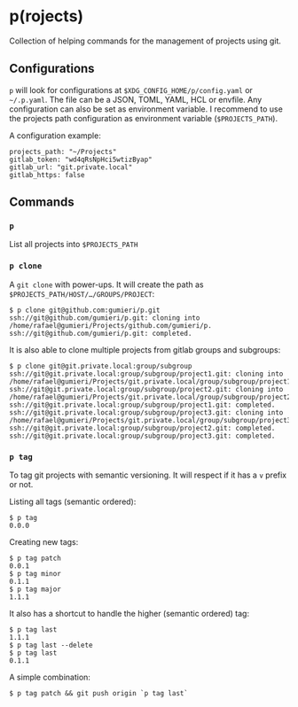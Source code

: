 # p(rojects)
Collection of helping commands for the management of projects using git.

## Configurations
`p` will look for configurations at `$XDG_CONFIG_HOME/p/config.yaml` or `~/.p.yaml`.
The file can be a JSON, TOML, YAML, HCL or envfile. Any configuration can also be set as environment variable.
I recommend to use the projects path configuration as environment variable (`$PROJECTS_PATH`).

A configuration example:
```
projects_path: "~/Projects"
gitlab_token: "wd4qRsNpHci5wtizByap"
gitlab_url: "git.private.local"
gitlab_https: false
```

## Commands
### `p`
List all projects into `$PROJECTS_PATH`

### `p clone`
A `git clone` with power-ups.
It will create the path as `$PROJECTS_PATH/HOST/…/GROUPS/PROJECT`:
```
$ p clone git@github.com:gumieri/p.git
ssh://git@github.com/gumieri/p.git: cloning into /home/rafael@gumieri/Projects/github.com/gumieri/p.
ssh://git@github.com/gumieri/p.git: completed.
```
It is also able to clone multiple projects from gitlab groups and subgroups:
```
$ p clone git@git.private.local:group/subgroup
ssh://git@git.private.local:group/subgroup/project1.git: cloning into /home/rafael@gumieri/Projects/git.private.local/group/subgroup/project1.
ssh://git@git.private.local:group/subgroup/project2.git: cloning into /home/rafael@gumieri/Projects/git.private.local/group/subgroup/project2.
ssh://git@git.private.local:group/subgroup/project1.git: completed.
ssh://git@git.private.local:group/subgroup/project3.git: cloning into /home/rafael@gumieri/Projects/git.private.local/group/subgroup/project3.
ssh://git@git.private.local:group/subgroup/project2.git: completed.
ssh://git@git.private.local:group/subgroup/project3.git: completed.
```

### `p tag`
To tag git projects with semantic versioning.
It will respect if it has a `v` prefix or not.

Listing all tags (semantic ordered):
```
$ p tag
0.0.0
```
Creating new tags:
```
$ p tag patch
0.0.1
$ p tag minor
0.1.1
$ p tag major
1.1.1
```
It also has a shortcut to handle the higher (semantic ordered) tag:
```
$ p tag last
1.1.1
$ p tag last --delete
$ p tag last
0.1.1
```

A simple combination:
```
$ p tag patch && git push origin `p tag last`
```
